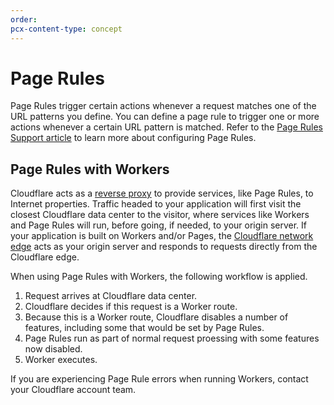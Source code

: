 ```yaml
---
order: 
pcx-content-type: concept
---
```


# Page Rules

Page Rules trigger certain actions whenever a request matches one of the URL patterns you define. You can define a page rule to trigger one or more actions whenever a certain URL pattern is matched. Refer to the [Page Rules Support article](https://support.cloudflare.com/hc/en-us/articles/218411427) to learn more about configuring Page Rules.

## Page Rules with Workers

Cloudflare acts as a [reverse proxy](https://www.cloudflare.com/learning/what-is-cloudflare/) to provide services, like Page Rules, to Internet properties. Traffic headed to your application will first visit the closest Cloudflare data center to the visitor, where services like Workers and Page Rules will run, before going, if needed, to your origin server. If your application is built on Workers and/or Pages, the [Cloudflare network edge](https://www.cloudflare.com/learning/serverless/glossary/what-is-edge-computing/) acts as your origin server and responds to requests directly from the Cloudflare edge. 

When using Page Rules with Workers, the following workflow is applied. 

1. Request arrives at Cloudflare data center.
2. Cloudflare decides if this request is a Worker route.
3. Because this is a Worker route, Cloudflare disables a number of features, including some that would be set by Page Rules.
4. Page Rules run as part of normal request proessing with some features now disabled.
5. Worker executes.

If you are experiencing Page Rule errors when running Workers, contact your Cloudflare account team.